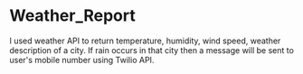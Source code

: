 # Weather_Report
I used weather API to return temperature, humidity, wind speed, weather description of a city. If rain occurs in that city then a message will be sent to user's mobile number using Twilio API.
